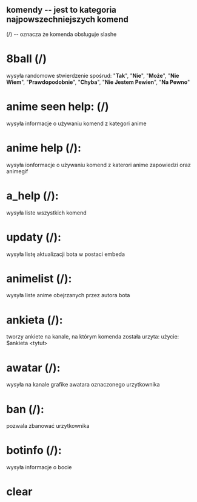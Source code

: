 ## komendy -- jest to kategoria najpowszechniejszych komend

(/) -- oznacza że komenda obsługuje slashe

# 8ball (/)
wysyła randomowe stwierdzenie spośrud:
    "**Tak**",
    "**Nie**",
    "**Może**",
    "**Nie Wiem**",
    "**Prawdopodobnie**",
    "**Chyba**",
    "**Nie Jestem Pewien**",
    "**Na Pewno**"

# anime seen help: (/)
wysyła informacje o używaniu komend z kategori anime

# anime help (/):
wysyła ionformacje o używaniu komend z katerori anime zapowiedzi
oraz animegif

# a_help (/):
wysyła liste wszystkich komend

# updaty (/):
wysyła listę aktualizacji bota w postaci embeda

# animelist (/):
wysyła liste anime obejrzanych przez autora bota

# ankieta (/):
tworzy ankiete na kanale, na którym komenda została urzyta:
użycie: $ankieta <tytuł> <opis>

# awatar (/):
wysyła na kanale grafike awatara oznaczonego urzytkownika

# ban (/):
pozwala zbanować urzytkownika

# botinfo (/):
wysyła informacje o bocie

# clear